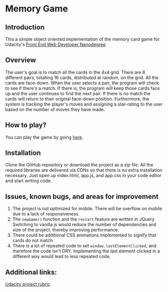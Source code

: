 # Memory Game

## Introduction
This a simple object oriented implementation of the memory card game for Udacity's [Front End Web Developer Nanodegree](https://www.udacity.com/course/front-end-web-developer-nanodegree--nd001). 

## Overview
The user's goal is to match all the cards in the 4x4 grid. There are 8 different pairs, totalling 16 cards, distributed at random, on the grid. All the cards are face-down. When the user selects a pair, the program will check to see if there's a match. If there is, the program will keep those cards face up and the user continues to find the next pair. If there is no match the cards will return to their original face-down position. Furthermore, the system is tracking the player's moves and assigning a star-rating to the user based on the number of moves they have made.

## How to play?
You can play the game by going [here](http://www.saarimzaman.com/udacity-memory-game/).

## Installation
Clone the GitHub repository or download the project as a zip file. All the required libraries are delivered via CDNs so that there is no extra installation necessary. Just open up index.html, app.js, and app.css in your code editor and start writing code.

## Issues, known bugs, and areas for improvement
1. The project is not optimized for mobile. There will be overflow on mobile due to a lack of responsiveness.
2. The `newGame()` function and the `restart` feature are written in JQuery. Switching to vanilla js would reduce the number of dependencies and size of the project, thereby improving performance.
3. There could be additional CSS animations implemented to signify that cards do not match.
4. There is a lot of repeated code to set `window.lastElementClicked`, and therefore the code isn't DRY. Implementing the last element clicked in a different way would lead to less repeated code.

## Additional links:
[Udacity project rubric](https://review.udacity.com/#!/rubrics/591/view)

